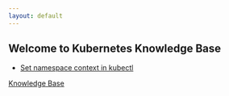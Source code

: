 ```yaml
---
layout: default
---
```


## Welcome to Kubernetes Knowledge Base

* [Set namespace context in kubectl](./set-namespace-context-kubectl)

[Knowledge Base](../)
